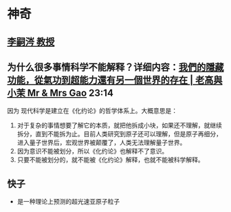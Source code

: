 # 神奇

## [李嗣涔 教授](https://sclee.website/book/)

## 为什么很多事情科学不能解释？详细内容：[我們的隱藏功能，從氣功到超能力還有另一個世界的存在 | 老高與小茉 Mr & Mrs Gao](https://www.youtube.com/watch?v=3Okf8nOIVLY) 23:14

  因为 现代科学是建立在《化约论》的哲学体系上。大概意思是：
 1. 对于复杂的事情想要了解它的本质，就把他拆成小块，如果还不理解，就继续拆分，直到不能拆为止。目前人类研究到原子还可以理解，但是原子再细分，进入量子世界后，宏观世界被颠覆了，人类无法理解量子世界。
 2. 因为意识不能被划分，所以《化约论》也解释不了意识。 
 3. 只要不能被划分的，就不能被《化约论》解释，也就不能被科学解释。

## 快子
- 是一种理论上预测的超光速亚原子粒子